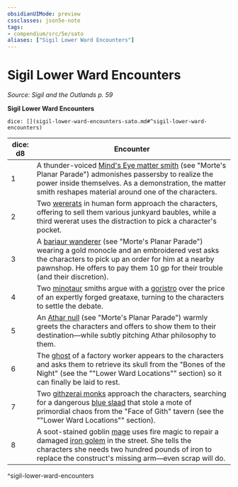 ```yaml
---
obsidianUIMode: preview
cssclasses: json5e-note
tags:
- compendium/src/5e/sato
aliases: ["Sigil Lower Ward Encounters"]
---
```

# Sigil Lower Ward Encounters
*Source: Sigil and the Outlands p. 59* 

**Sigil Lower Ward Encounters**

`dice: [](sigil-lower-ward-encounters-sato.md#^sigil-lower-ward-encounters)`

| dice: d8 | Encounter |
|----------|-----------|
| 1 | A thunder-voiced [Mind's Eye matter smith](/Systems/5e/bestiary/humanoid/minds-eye-matter-smith-mpp.md) (see "Morte's Planar Parade") admonishes passersby to realize the power inside themselves. As a demonstration, the matter smith reshapes material around one of the characters. |
| 2 | Two [wererats](/Systems/5e/bestiary/humanoid/wererat.md) in human form approach the characters, offering to sell them various junkyard baubles, while a third wererat uses the distraction to pick a character's pocket. |
| 3 | A [bariaur wanderer](/Systems/5e/bestiary/celestial/bariaur-wanderer-mpp.md) (see "Morte's Planar Parade") wearing a gold monocle and an embroidered vest asks the characters to pick up an order for him at a nearby pawnshop. He offers to pay them 10 gp for their trouble (and their discretion). |
| 4 | Two [minotaur](/Systems/5e/bestiary/monstrosity/minotaur.md) smiths argue with a [goristro](/Systems/5e/bestiary/fiend/goristro.md) over the price of an expertly forged greataxe, turning to the characters to settle the debate. |
| 5 | An [Athar null](/Systems/5e/bestiary/humanoid/athar-null-mpp.md) (see "Morte's Planar Parade") warmly greets the characters and offers to show them to their destination—while subtly pitching Athar philosophy to them. |
| 6 | The [ghost](/Systems/5e/bestiary/undead/ghost.md) of a factory worker appears to the characters and asks them to retrieve its skull from the "Bones of the Night" (see the ""Lower Ward Locations"" section) so it can finally be laid to rest. |
| 7 | Two [githzerai monks](/Systems/5e/bestiary/humanoid/githzerai-monk.md) approach the characters, searching for a dangerous [blue slaad](/Systems/5e/bestiary/aberration/blue-slaad.md) that stole a mote of primordial chaos from the "Face of Gith" tavern (see the ""Lower Ward Locations"" section). |
| 8 | A soot-stained goblin [mage](/Systems/5e/bestiary/humanoid/mage.md) uses fire magic to repair a damaged [iron golem](/Systems/5e/bestiary/construct/iron-golem.md) in the street. She tells the characters she needs two hundred pounds of iron to replace the construct's missing arm—even scrap will do. |
^sigil-lower-ward-encounters
